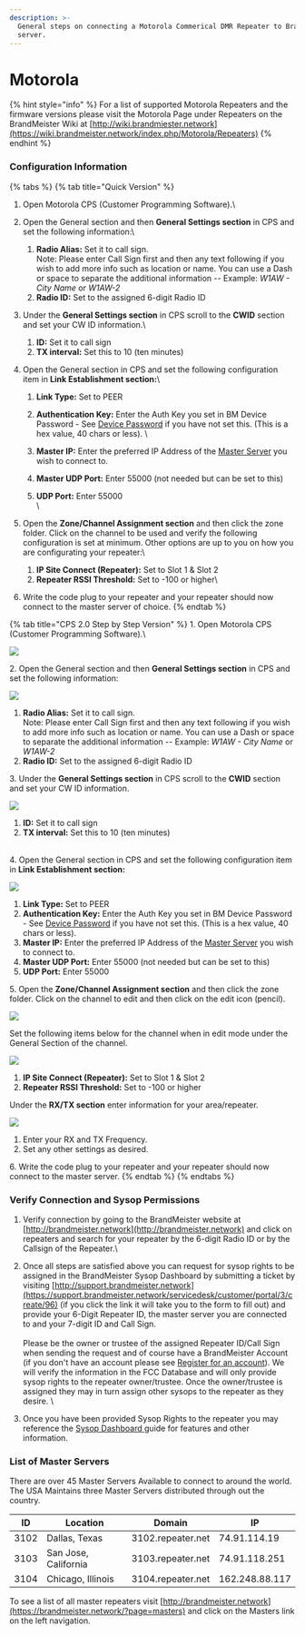 ```yaml
---
description: >-
  General steps on connecting a Motorola Commerical DMR Repeater to BrandMeister
  server.
---
```


# Motorola

{% hint style="info" %}
For a list of supported Motorola Repeaters and the firmware versions please visit the Motorola Page under Repeaters on the BrandMeister Wiki at [http://wiki.brandmiester.network](https://wiki.brandmeister.network/index.php/Motorola/Repeaters)
{% endhint %}

### Configuration Information

{% tabs %}
{% tab title="Quick Version" %}
1. Open Motorola CPS (Customer Programming Software).\

2.  Open the General section and then **General Settings section** in CPS and set the following information:\


    1. **Radio Alias:**              Set it to call sign. \
       Note: Please enter Call Sign first and then any text following if you wish to add more info such as location or name. You can use a Dash or space to separate the additional information -- Example:  _W1AW - City Name_    or     _W1AW-2_
    2. **Radio ID:**               Set to the assigned 6-digit Radio ID


3.  Under the **General Settings section** in CPS scroll to the **CWID** section and set your CW ID information.\


    1. **ID:**                       Set it to call sign
    2. **TX interval:**       Set this to 10 (ten minutes)


4. Open the General section in CPS and set the following configuration item in **Link Establishment section:**\

   1. **Link Type:**                     Set to PEER
   2. **Authentication Key:**     Enter the Auth Key you set in BM Device Password - See [Device Password](../sysop-dashboard/device-password.md) if you have not set this.  (This is a hex value, 40 chars or less). \

   3. **Master IP:**                      Enter the preferred IP Address of the [Master Server](motorola.md#list-of-master-servers) you wish to connect to.&#x20;
   4. **Master UDP Port:**         Enter 55000 (not needed but can be set to this)
   5. **UDP Port:**                       Enter 55000 \
      \

5. Open the **Zone/Channel Assignment section** and then click the zone folder. Click on the channel to be used and verify the following configuration is set at minimum. Other options are up to you on how you are configurating your repeater:\

   1. **IP Site Connect (Repeater):**           Set to Slot 1 & Slot 2
   2. **Repeater RSSI Threshold:**             Set to -100 or higher\

6. Write the code plug to your repeater and your repeater should now connect to the master server of choice.&#x20;
{% endtab %}

{% tab title="CPS 2.0 Step by Step Version" %}
1\. Open Motorola CPS (Customer Programming Software).\


![](<../../.gitbook/assets/image (79).png>)

2\. Open the General section and then **General Settings section** in CPS and set the following information:

![](<../../.gitbook/assets/image (52).png>)

1. **Radio Alias:**              Set it to call sign. \
   Note: Please enter Call Sign first and then any text following if you wish to add more info such as location or name. You can use a Dash or space to separate the additional information -- Example:  _W1AW - City Name_    or     _W1AW-2_
2. **Radio ID:**               Set to the assigned 6-digit Radio ID

3\. Under the **General Settings section** in CPS scroll to the **CWID** section and set your CW ID information.

![](<../../.gitbook/assets/image (37).png>)

1. **ID:**                       Set it to call sign
2. **TX interval:**       Set this to 10 (ten minutes)

\
4\. Open the General section in CPS and set the following configuration item in **Link Establishment section:**

![](<../../.gitbook/assets/image (36).png>)

1. **Link Type:**                     Set to PEER
2. **Authentication Key:**     Enter the Auth Key you set in BM Device Password - See [Device Password](../sysop-dashboard/device-password.md) if you have not set this.  (This is a hex value, 40 chars or less).&#x20;
3. **Master IP:**                      Enter the preferred IP Address of the [Master Server](motorola.md#list-of-master-servers) you wish to connect to.&#x20;
4. **Master UDP Port:**         Enter 55000 (not needed but can be set to this)
5. **UDP Port:**                       Enter 55000&#x20;



5\. Open the **Zone/Channel Assignment section** and then click the zone folder. Click on the channel to edit and then click on the edit icon (pencil).

![](<../../.gitbook/assets/image (7).png>)

Set the following items below for the channel when in edit mode under the General Section of the channel.

![](<../../.gitbook/assets/image (19).png>)

1. **IP Site Connect (Repeater):**           Set to Slot 1 & Slot 2
2. **Repeater RSSI Threshold:**             Set to -100 or higher

Under the **RX/TX section** enter information for your area/repeater.

![](<../../.gitbook/assets/image (77).png>)

1. Enter your RX and TX Frequency.&#x20;
2. Set any other settings as desired.&#x20;

6\. Write the code plug to your repeater and your repeater should now connect to the master server.&#x20;
{% endtab %}
{% endtabs %}

### Verify Connection and Sysop Permissions

1. Verify connection by going to the BrandMeister website at [http://brandmeister.network](http://brandmeister.network) and click on repeaters and search for your repeater by the 6-digit Radio ID or by the Callsign of the Repeater.\

2. Once all steps are satisfied above you can request for sysop rights to be assigned in the BrandMeister Sysop Dashboard by submitting a ticket by visiting [http://support.brandmeister.network](https://support.brandmeister.network/servicedesk/customer/portal/3/create/96) (if you click the link it will take you to the form to fill out) and provide your 6-Digit Repeater ID, the master server you are connected to and your 7-digit ID and Call Sign. \
   \
   Please be the owner or trustee of the assigned Repeater ID/Call Sign when sending the request and of course have a BrandMeister Account (if you don't have an account please see [Register for an account](../../dashboard/register-for-an-account.md#register-for-an-account)). We will verify the information in the FCC Database and will only provide sysop rights to the repeater owner/trustee. Once the owner/trustee is assigned they may in turn assign other sysops to the repeater as they desire. \

3. Once you have been provided Sysop Rights to the repeater you may reference the [Sysop Dashboard ](../sysop-dashboard/)guide for features and other information.&#x20;

### List of Master Servers

There are over 45 Master Servers Available to connect to around the world. The USA Maintains three Master Servers distributed through out the country.&#x20;

| ID   | Location             | Domain            | IP             |
| ---- | -------------------- | ----------------- | -------------- |
| 3102 | Dallas, Texas        | 3102.repeater.net | 74.91.114.19   |
| 3103 | San Jose, California | 3103.repeater.net | 74.91.118.251  |
| 3104 | Chicago, Illinois    | 3104.repeater.net | 162.248.88.117 |

To see a list of all master repeaters visit [http://brandmeister.network](https://brandmeister.network/?page=masters) and click on the Masters link on the left navigation. &#x20;
